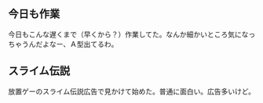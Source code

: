 ## 今日も作業

今日もこんな遅くまで（早くから？）作業してた。なんか細かいところ気になっちゃうんだよなー、Ａ型出てるわ。

## スライム伝説

放置ゲーのスライム伝説広告で見かけて始めた。普通に面白い。広告多いけど。
